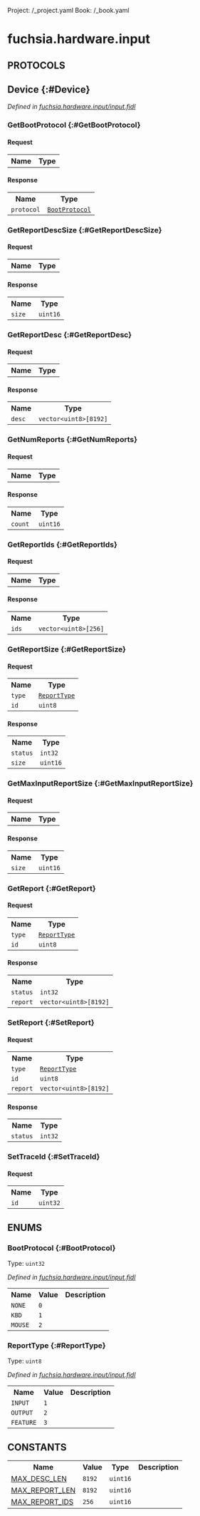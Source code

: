 Project: /_project.yaml
Book: /_book.yaml

# fuchsia.hardware.input


## **PROTOCOLS**

## Device {:#Device}
*Defined in [fuchsia.hardware.input/input.fidl](https://fuchsia.googlesource.com/fuchsia/+/master/zircon/system/fidl/fuchsia-hardware-input/input.fidl#28)*


### GetBootProtocol {:#GetBootProtocol}


#### Request
<table>
    <tr><th>Name</th><th>Type</th></tr>
    </table>


#### Response
<table>
    <tr><th>Name</th><th>Type</th></tr>
    <tr>
            <td><code>protocol</code></td>
            <td>
                <code><a class='link' href='#BootProtocol'>BootProtocol</a></code>
            </td>
        </tr></table>

### GetReportDescSize {:#GetReportDescSize}


#### Request
<table>
    <tr><th>Name</th><th>Type</th></tr>
    </table>


#### Response
<table>
    <tr><th>Name</th><th>Type</th></tr>
    <tr>
            <td><code>size</code></td>
            <td>
                <code>uint16</code>
            </td>
        </tr></table>

### GetReportDesc {:#GetReportDesc}


#### Request
<table>
    <tr><th>Name</th><th>Type</th></tr>
    </table>


#### Response
<table>
    <tr><th>Name</th><th>Type</th></tr>
    <tr>
            <td><code>desc</code></td>
            <td>
                <code>vector&lt;uint8&gt;[8192]</code>
            </td>
        </tr></table>

### GetNumReports {:#GetNumReports}


#### Request
<table>
    <tr><th>Name</th><th>Type</th></tr>
    </table>


#### Response
<table>
    <tr><th>Name</th><th>Type</th></tr>
    <tr>
            <td><code>count</code></td>
            <td>
                <code>uint16</code>
            </td>
        </tr></table>

### GetReportIds {:#GetReportIds}


#### Request
<table>
    <tr><th>Name</th><th>Type</th></tr>
    </table>


#### Response
<table>
    <tr><th>Name</th><th>Type</th></tr>
    <tr>
            <td><code>ids</code></td>
            <td>
                <code>vector&lt;uint8&gt;[256]</code>
            </td>
        </tr></table>

### GetReportSize {:#GetReportSize}


#### Request
<table>
    <tr><th>Name</th><th>Type</th></tr>
    <tr>
            <td><code>type</code></td>
            <td>
                <code><a class='link' href='#ReportType'>ReportType</a></code>
            </td>
        </tr><tr>
            <td><code>id</code></td>
            <td>
                <code>uint8</code>
            </td>
        </tr></table>


#### Response
<table>
    <tr><th>Name</th><th>Type</th></tr>
    <tr>
            <td><code>status</code></td>
            <td>
                <code>int32</code>
            </td>
        </tr><tr>
            <td><code>size</code></td>
            <td>
                <code>uint16</code>
            </td>
        </tr></table>

### GetMaxInputReportSize {:#GetMaxInputReportSize}


#### Request
<table>
    <tr><th>Name</th><th>Type</th></tr>
    </table>


#### Response
<table>
    <tr><th>Name</th><th>Type</th></tr>
    <tr>
            <td><code>size</code></td>
            <td>
                <code>uint16</code>
            </td>
        </tr></table>

### GetReport {:#GetReport}


#### Request
<table>
    <tr><th>Name</th><th>Type</th></tr>
    <tr>
            <td><code>type</code></td>
            <td>
                <code><a class='link' href='#ReportType'>ReportType</a></code>
            </td>
        </tr><tr>
            <td><code>id</code></td>
            <td>
                <code>uint8</code>
            </td>
        </tr></table>


#### Response
<table>
    <tr><th>Name</th><th>Type</th></tr>
    <tr>
            <td><code>status</code></td>
            <td>
                <code>int32</code>
            </td>
        </tr><tr>
            <td><code>report</code></td>
            <td>
                <code>vector&lt;uint8&gt;[8192]</code>
            </td>
        </tr></table>

### SetReport {:#SetReport}


#### Request
<table>
    <tr><th>Name</th><th>Type</th></tr>
    <tr>
            <td><code>type</code></td>
            <td>
                <code><a class='link' href='#ReportType'>ReportType</a></code>
            </td>
        </tr><tr>
            <td><code>id</code></td>
            <td>
                <code>uint8</code>
            </td>
        </tr><tr>
            <td><code>report</code></td>
            <td>
                <code>vector&lt;uint8&gt;[8192]</code>
            </td>
        </tr></table>


#### Response
<table>
    <tr><th>Name</th><th>Type</th></tr>
    <tr>
            <td><code>status</code></td>
            <td>
                <code>int32</code>
            </td>
        </tr></table>

### SetTraceId {:#SetTraceId}


#### Request
<table>
    <tr><th>Name</th><th>Type</th></tr>
    <tr>
            <td><code>id</code></td>
            <td>
                <code>uint32</code>
            </td>
        </tr></table>







## **ENUMS**

### BootProtocol {:#BootProtocol}
Type: <code>uint32</code>

*Defined in [fuchsia.hardware.input/input.fidl](https://fuchsia.googlesource.com/fuchsia/+/master/zircon/system/fidl/fuchsia-hardware-input/input.fidl#11)*



<table>
    <tr><th>Name</th><th>Value</th><th>Description</th></tr><tr>
            <td><code>NONE</code></td>
            <td><code>0</code></td>
            <td></td>
        </tr><tr>
            <td><code>KBD</code></td>
            <td><code>1</code></td>
            <td></td>
        </tr><tr>
            <td><code>MOUSE</code></td>
            <td><code>2</code></td>
            <td></td>
        </tr></table>

### ReportType {:#ReportType}
Type: <code>uint8</code>

*Defined in [fuchsia.hardware.input/input.fidl](https://fuchsia.googlesource.com/fuchsia/+/master/zircon/system/fidl/fuchsia-hardware-input/input.fidl#21)*



<table>
    <tr><th>Name</th><th>Value</th><th>Description</th></tr><tr>
            <td><code>INPUT</code></td>
            <td><code>1</code></td>
            <td></td>
        </tr><tr>
            <td><code>OUTPUT</code></td>
            <td><code>2</code></td>
            <td></td>
        </tr><tr>
            <td><code>FEATURE</code></td>
            <td><code>3</code></td>
            <td></td>
        </tr></table>











## **CONSTANTS**

<table>
    <tr><th>Name</th><th>Value</th><th>Type</th><th>Description</th></tr><tr>
            <td><a href="https://fuchsia.googlesource.com/fuchsia/+/master/zircon/system/fidl/fuchsia-hardware-input/input.fidl#17">MAX_DESC_LEN</a></td>
            <td>
                    <code>8192</code>
                </td>
                <td><code>uint16</code></td>
            <td></td>
        </tr>
    <tr>
            <td><a href="https://fuchsia.googlesource.com/fuchsia/+/master/zircon/system/fidl/fuchsia-hardware-input/input.fidl#18">MAX_REPORT_LEN</a></td>
            <td>
                    <code>8192</code>
                </td>
                <td><code>uint16</code></td>
            <td></td>
        </tr>
    <tr>
            <td><a href="https://fuchsia.googlesource.com/fuchsia/+/master/zircon/system/fidl/fuchsia-hardware-input/input.fidl#19">MAX_REPORT_IDS</a></td>
            <td>
                    <code>256</code>
                </td>
                <td><code>uint16</code></td>
            <td></td>
        </tr>
    
</table>

